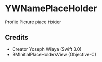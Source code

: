 # YWNamePlaceHolder
Profile Picture place Holder


## Credits
- Creator Yoseph Wijaya (Swift 3.0)
- BMInitialPlaceHoldersView (Objective-C)
